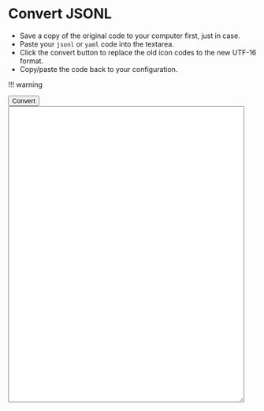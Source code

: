# Convert JSONL

- Save a copy of the original code to your computer first, just in case.
- Paste your `jsonl` or `yaml` code into the textarea.
- Click the convert button to replace the old icon codes to the new UTF-16 format.
- Copy/paste the code back to your configuration.

!!! warning

<form action="/">
    <button class="btn bg-primary" type="submit" onclick="convert(); return false;">Convert</button>
    <textarea id="jsonl" style="height: 600px; width: 95%"></textarea>
</form>

<script>
 function convert(){
    let ta = document.getElementById("jsonl");
    let jsonl = ta.value;
    let data = JSON.parse('{"E12C":["DB80","DD2C"],"E140":["DB80","DD40"],"E141":["DB80","DD41"],"E142":["DB80","DD42"],"E143":["DB80","DD43"],"E156":["DB80","DD56"],"E045":["DB80","DC45"],"E04D":["DB80","DC4D"],"E054":["DB80","DC54"],"E05D":["DB80","DC5D"],"E2DC":["DB80","DEDC"],"E374":["DB80","DF74"],"E415":["DB81","DC15"],"E717":["DB81","DF17"],"E60C":["DB81","DE0C"],"E599":["DB81","DD99"],"E5A8":["DB81","DDA8"],"E335":["DB80","DF35"],"E6E8":["DB81","DEE8"],"E50F":["DB81","DD0F"],"E58E":["DB81","DD8E"],"E594":["DB81","DD94"],"F40B":["DB85","DC0B"],"E5A9":["DB81","DDA9"],"E11C":["DB80","DD1C"],"E425":["DB81","DC25"],"E769":["DB81","DF69"],"E81B":["DB82","DC1B"],"F0AF":["DB84","DCAF"],"E81C":["DB82","DC1C"],"E322":["DB80","DF22"],"E6A5":["DB81","DEA5"],"E150":["DB80","DD50"],"F2D4":["DB84","DED4"],"F2D3":["DB84","DED3"],"F11C":["DB84","DD1C"],"F11D":["DB84","DD1D"],"F11E":["DB84","DD1E"],"E10B":["DB80","DD0B"],"E33E":["DB80","DF3E"],"EFC6":["DB83","DFC6"],"F054":["DB84","DC54"],"E70D":["DB81","DF0D"],"E99D":["DB82","DD9D"],"E01B":["DB80","DC1B"],"E026":["DB80","DC26"],"E09A":["DB80","DC9A"],"E30B":["DB80","DF0B"],"E32A":["DB80","DF2A"],"E438":["DB81","DC38"],"EAD7":["DB82","DED7"],"E68A":["DB81","DE8A"],"E4AD":["DB81","DCAD"],"E4AE":["DB81","DCAE"],"E502":["DB81","DD02"],"E0AC":["DB80","DCAC"],"F011":["DB84","DC11"],"E70E":["DB81","DF0E"],"E565":["DB81","DD65"],"EA70":["DB82","DE70"],"E75F":["DB81","DF5F"],"E4B9":["DB81","DCB9"],"E004":["DB80","DC04"],"E2E3":["DB80","DEE3"],"E64A":["DB81","DE4A"],"E9A0":["DB82","DDA0"],"E606":["DB81","DE06"],"F020":["DB84","DC20"],"E8DD":["DB82","DCDD"],"E6B5":["DB81","DEB5"],"E456":["DB81","DC56"],"E457":["DB81","DC57"],"E458":["DB81","DC58"],"F1F3":["DB84","DDF3"],"E49D":["DB81","DC9D"],"E49E":["DB81","DC9E"],"E4C3":["DB81","DCC3"],"EA7A":["DB82","DE7A"],"F1E1":["DB84","DDE1"],"E57E":["DB81","DD7E"],"E91C":["DB82","DD1C"],"E0AF":["DB80","DCAF"],"E493":["DB81","DC93"],"E210":["DB80","DE10"],"E238":["DB80","DE38"],"E3E4":["DB80","DFE4"],"E40A":["DB81","DC0A"],"E4DB":["DB81","DCDB"],"E4DE":["DB81","DCDE"],"E580":["DB81","DD80"],"E72A":["DB81","DF2A"],"E917":["DB82","DD17"],"EAAC":["DB82","DEAC"],"E28F":["DB80","DE8F"],"EC99":["DB83","DC99"],"E95F":["DB82","DD5F"],"E5F1":["DB81","DDF1"],"E9AB":["DB82","DDAB"],"E58C":["DB81","DD8C"],"E176":["DB80","DD76"],"F2BA":["DB84","DEBA"],"E51B":["DB81","DD1B"],"F1DB":["DB84","DDDB"],"E08E":["DB80","DC8E"],"E6A1":["DB81","DEA1"],"E96B":["DB82","DD6B"],"E5FA":["DB81","DDFA"],"E75A":["DB81","DF5A"],"E58F":["DB81","DD8F"],"E6C0":["DB81","DEC0"],"E6C3":["DB81","DEC3"],"F2A3":["DB84","DEA3"],"F2A1":["DB84","DEA1"],"F2A2":["DB84","DEA2"],"E0ED":["DB80","DCED"],"E7AE":["DB81","DFAE"],"E2DA":["DB80","DEDA"],"E1D9":["DB80","DDD9"],"E1FA":["DB80","DDFA"],"EF5F":["DB83","DF5F"]}');
    for (key in data) {
        let search = '\\\\u'+key;
        let searchRegExp = new RegExp(search, 'gi');
        jsonl = jsonl.replaceAll(searchRegExp, '\\u'+data[key][0]+'\\u'+data[key][1]);
    }
    ta.value = jsonl;
 }
</script>